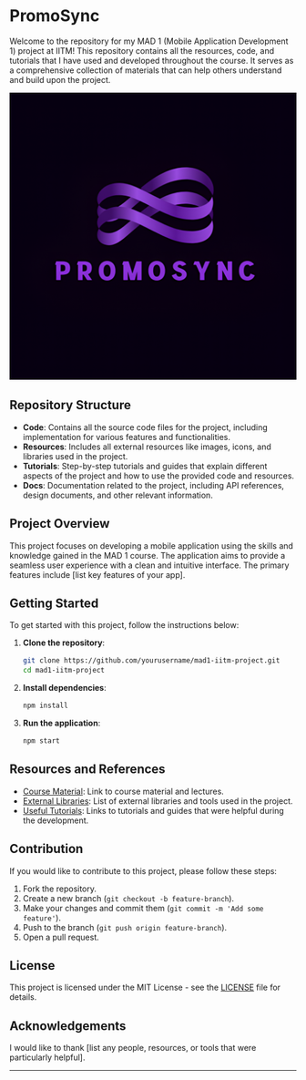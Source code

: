 
# PromoSync

Welcome to the repository for my MAD 1 (Mobile Application Development 1) project at IITM! This repository contains all the resources, code, and tutorials that I have used and developed throughout the course. It serves as a comprehensive collection of materials that can help others understand and build upon the project.

![Logo](./Resources/logo.png)


## Repository Structure

- **Code**: Contains all the source code files for the project, including implementation for various features and functionalities.
- **Resources**: Includes all external resources like images, icons, and libraries used in the project.
- **Tutorials**: Step-by-step tutorials and guides that explain different aspects of the project and how to use the provided code and resources.
- **Docs**: Documentation related to the project, including API references, design documents, and other relevant information.

## Project Overview

This project focuses on developing a mobile application using the skills and knowledge gained in the MAD 1 course. The application aims to provide a seamless user experience with a clean and intuitive interface. The primary features include [list key features of your app].

## Getting Started

To get started with this project, follow the instructions below:

1. **Clone the repository**:
    ```bash
    git clone https://github.com/yourusername/mad1-iitm-project.git
    cd mad1-iitm-project
    ```

2. **Install dependencies**:
    ```bash
    npm install
    ```

3. **Run the application**:
    ```bash
    npm start
    ```

## Resources and References

- [Course Material](#): Link to course material and lectures.
- [External Libraries](#): List of external libraries and tools used in the project.
- [Useful Tutorials](#): Links to tutorials and guides that were helpful during the development.

## Contribution

If you would like to contribute to this project, please follow these steps:

1. Fork the repository.
2. Create a new branch (`git checkout -b feature-branch`).
3. Make your changes and commit them (`git commit -m 'Add some feature'`).
4. Push to the branch (`git push origin feature-branch`).
5. Open a pull request.

## License

This project is licensed under the MIT License - see the [LICENSE](LICENSE) file for details.

## Acknowledgements

I would like to thank [list any people, resources, or tools that were particularly helpful].

---

